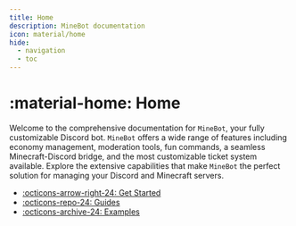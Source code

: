 ```yaml
---
title: Home
description: MineBot documentation
icon: material/home
hide:
  - navigation
  - toc
---
```



# :material-home: Home

Welcome to the comprehensive documentation for `MineBot`, your fully customizable Discord bot. `MineBot` offers a wide range of features including economy management, moderation tools, fun commands, a seamless Minecraft-Discord bridge, and the most customizable ticket system available. Explore the extensive capabilities that make `MineBot` the perfect solution for managing your Discord and Minecraft servers.

<div class="grid cards" markdown>

- [:octicons-arrow-right-24: Get Started](./getting_started/index.md)
- [:octicons-repo-24: Guides](./guides/index.md)
- [:octicons-archive-24: Examples](./examples/index.md)

</div>
